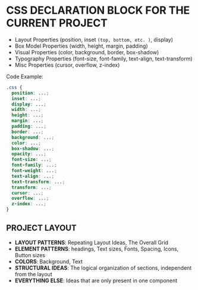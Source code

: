 # CSS DECLARATION BLOCK FOR THE CURRENT PROJECT

- Layout Properties (position, inset `(top, bottom, etc. )`, display)
- Box Model Properties (width, height, margin, padding)
- Visual Properties (color, background, border, box-shadow)
- Typography Properties (font-size, font-family, text-align, text-transform)
- Misc Properties (cursor, overflow, z-index)

Code Example:

```css
.css {
  position: ...;
  inset: ...;
  display: ...;
  width: ...;
  height: ...;
  margin: ...;
  padding: ...;
  border: ...;
  background: ...;
  color: ...;
  box-shadow: ...;
  opacity: ...;
  font-size: ...;
  font-family: ...;
  font-weight: ...;
  text-align: ...;
  text-transform: ...;
  transform: ...;
  cursor: ...;
  overflow: ...;
  z-index: ...;
}
```

## PROJECT LAYOUT

- **LAYOUT PATTERNS**: Repeating Layout Ideas, The Overall Grid
- **ELEMENT PATTERNS**: headings, Text sizes, Fonts, Spacing, Icons, Button sizes
- **COLORS**: Background, Text
- **STRUCTURAL IDEAS**: The logical organization of sections, independent from the layout
- **EVERYTHING ELSE**: Ideas that are only present in one component

